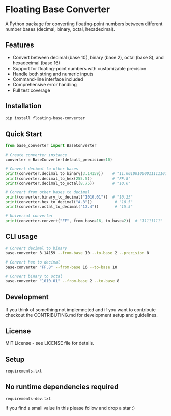 # Floating Base Converter

A Python package for converting floating-point numbers between different number bases (decimal, binary, octal, hexadecimal).

## Features

- Convert between decimal (base 10), binary (base 2), octal (base 8), and hexadecimal (base 16)
- Support for floating-point numbers with customizable precision
- Handle both string and numeric inputs
- Command-line interface included
- Comprehensive error handling
- Full test coverage

## Installation

```bash
pip install floating-base-converter
```

## Quick Start

```python
from base_converter import BaseConverter

# Create converter instance
converter = BaseConverter(default_precision=10)

# Convert decimal to other bases
print(converter.decimal_to_binary(3.14159))    # "11.001001000011111101101"
print(converter.decimal_to_hex(255.5))         # "FF.8"
print(converter.decimal_to_octal(8.75))        # "10.6"

# Convert from other bases to decimal
print(converter.binary_to_decimal("1010.01"))  # "10.25"
print(converter.hex_to_decimal("A.8"))          # "10.5"
print(converter.octal_to_decimal("17.4"))       # "15.5"

# Universal converter
print(converter.convert("FF", from_base=16, to_base=2))  # "11111111"
```

## CLI usage
```bash
# Convert decimal to binary
base-converter 3.14159 --from-base 10 --to-base 2 --precision 8

# Convert hex to decimal
base-converter "FF.8" --from-base 16 --to-base 10

# Convert binary to octal
base-converter "1010.01" --from-base 2 --to-base 8
```

## Development
If you think of something not implemneted and if you want to contribute checkout the CONTRIBUTING.md for development setup and guidelines.

## License
MIT License - see LICENSE file for details.

## Setup
`requirements.txt`
## No runtime dependencies required
 `requirements-dev.txt`

 If you find a small value in this please follow and drop a star :)
